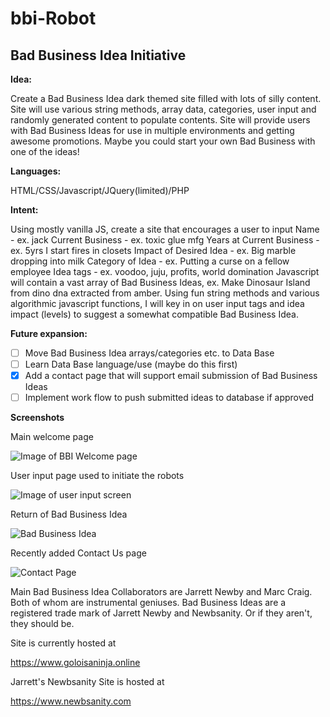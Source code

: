 # bbi-Robot

## Bad Business Idea Initiative

**Idea:** 

Create a Bad Business Idea dark themed site filled with lots of silly content. Site will use various string methods, array data, categories, user input and randomly generated content to populate contents.  Site will provide users with Bad Business Ideas for use in multiple environments and getting awesome promotions. Maybe you could start your own Bad Business with one of the ideas! 

**Languages:** 

HTML/CSS/Javascript/JQuery(limited)/PHP

**Intent:** 

Using mostly vanilla JS, create a site that encourages a user to input
Name - ex. jack
Current Business - ex. toxic glue mfg
Years at Current Business - ex. 5yrs I start fires in closets
Impact of Desired Idea - ex. Big marble dropping into milk
Category of Idea - ex. Putting a curse on a fellow employee
Idea tags - ex. voodoo, juju, profits, world domination
Javascript will contain a vast array of Bad Business Ideas, ex. Make Dinosaur Island from dino dna extracted from amber. Using fun string methods and various algorithmic javascript functions, I will key in on user input tags and idea impact (levels) to suggest a somewhat compatible Bad Business Idea. 

**Future expansion:**

- [ ] Move Bad Business Idea arrays/categories etc. to Data Base
- [ ] Learn Data Base language/use (maybe do this first)
- [x] Add a contact page that will support email submission of Bad Business Ideas
- [ ] Implement work flow to push submitted ideas to database if approved 

**Screenshots**

Main welcome page

![Image of BBI Welcome page](https://i.imgur.com/IsMxYzt.jpg)

User input page used to initiate the robots

![Image of user input screen](https://i.imgur.com/2M1Wql0.jpg)

Return of Bad Business Idea

![Bad Business Idea](https://i.imgur.com/ColVmR8.jpg)

Recently added Contact Us page

![Contact Page](https://i.imgur.com/5ELvcSQ.jpg)


Main Bad Business Idea Collaborators are Jarrett Newby and Marc Craig. Both of whom are instrumental geniuses. 
Bad Business Ideas are a registered trade mark of Jarrett Newby and Newbsanity.
Or if they aren't, they should be.

Site is currently hosted at

https://www.goloisaninja.online

Jarrett's Newbsanity Site is hosted at

https://www.newbsanity.com
